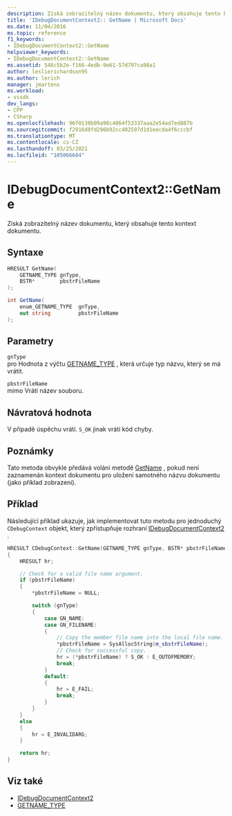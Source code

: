 ```yaml
---
description: Získá zobrazitelný název dokumentu, který obsahuje tento kontext dokumentu.
title: 'IDebugDocumentContext2:: GetName | Microsoft Docs'
ms.date: 11/04/2016
ms.topic: reference
f1_keywords:
- IDebugDocumentContext2::GetName
helpviewer_keywords:
- IDebugDocumentContext2::GetName
ms.assetid: 546c5b2e-f166-4edb-9e61-57d797ca98a1
author: leslierichardson95
ms.author: lerich
manager: jmartens
ms.workload:
- vssdk
dev_langs:
- CPP
- CSharp
ms.openlocfilehash: 96f0130b09a98c4064f53337aaa2e54ad7ed887b
ms.sourcegitcommit: f2916d8fd296b92cc402597d1d1eecda4f6cccbf
ms.translationtype: MT
ms.contentlocale: cs-CZ
ms.lasthandoff: 03/25/2021
ms.locfileid: "105066604"
---
```

# <a name="idebugdocumentcontext2getname"></a>IDebugDocumentContext2::GetName
Získá zobrazitelný název dokumentu, který obsahuje tento kontext dokumentu.

## <a name="syntax"></a>Syntaxe

```cpp
HRESULT GetName(
    GETNAME_TYPE gnType,
    BSTR*        pbstrFileName
);
```

```csharp
int GetName(
    enum_GETNAME_TYPE  gnType,
    out string         pbstrFileName
);
```

## <a name="parameters"></a>Parametry
`gnType`\
pro Hodnota z výčtu [GETNAME_TYPE](../../../extensibility/debugger/reference/getname-type.md) , která určuje typ názvu, který se má vrátit.

`pbstrFileName`\
mimo Vrátí název souboru.

## <a name="return-value"></a>Návratová hodnota
V případě úspěchu vrátí. `S_OK` jinak vrátí kód chyby.

## <a name="remarks"></a>Poznámky
Tato metoda obvykle předává volání metodě [GetName](../../../extensibility/debugger/reference/idebugdocument2-getname.md) , pokud není zaznamenán kontext dokumentu pro uložení samotného názvu dokumentu (jako příklad zobrazení).

## <a name="example"></a>Příklad
Následující příklad ukazuje, jak implementovat tuto metodu pro jednoduchý `CDebugContext` objekt, který zpřístupňuje rozhraní [IDebugDocumentContext2](../../../extensibility/debugger/reference/idebugdocumentcontext2.md) .

```cpp
HRESULT CDebugContext::GetName(GETNAME_TYPE gnType, BSTR* pbstrFileName)
{
    HRESULT hr;

    // Check for a valid file name argument.
    if (pbstrFileName)
    {
        *pbstrFileName = NULL;

        switch (gnType)
        {
            case GN_NAME:
            case GN_FILENAME:
            {
                // Copy the member file name into the local file name.
                *pbstrFileName = SysAllocString(m_sbstrFileName);
                // Check for successful copy.
                hr = (*pbstrFileName) ? S_OK : E_OUTOFMEMORY;
                break;
            }
            default:
            {
                hr = E_FAIL;
                break;
            }
        }
    }
    else
    {
        hr = E_INVALIDARG;
    }

    return hr;
}
```

## <a name="see-also"></a>Viz také
- [IDebugDocumentContext2](../../../extensibility/debugger/reference/idebugdocumentcontext2.md)
- [GETNAME_TYPE](../../../extensibility/debugger/reference/getname-type.md)
